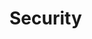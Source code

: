 # Security
<!--
Keep for the format/template

As part of our [Coordinated Vulnerability Disclosure
Policy](https://Demars-DMC.com/security), we operate a bug bounty.
See the policy for more details on submissions and rewards.

Here is a list of examples of the kinds of bugs we're most interested in:

## Specification

- Conceptual flaws
- Ambiguities, inconsistencies, or incorrect statements
- Mis-match between specification and implementation of any component

## Consensus

Assuming less than 1/3 of the voting power is Byzantine (malicious):

- Validation of blockchain data structures, including blocks, block parts,
  votes, and so on
- Execution of blocks
- Validator set changes
- Proposer round robin
- Two nodes committing conflicting blocks for the same height (safety failure)
- A correct node signing conflicting votes
- A node halting (liveness failure)
- Syncing new and old nodes

## Networking

- Authenticated encryption (MITM, information leakage)
- Eclipse attacks
- Sybil attacks
- Long-range attacks
- Denial-of-Service

## RPC

- Write-access to anything besides sending transactions
- Denial-of-Service
- Leakage of secrets

## Denial-of-Service

Attacks may come through the P2P network or the RPC:

- Amplification attacks
- Resource abuse
- Deadlocks and race conditions
- Panics and unhandled errors

## Libraries

- Serialization (Amino)
- Reading/Writing files and databases
- Logging and monitoring

## Cryptography

- Elliptic curves for validator signatures
- Hash algorithms and Merkle trees for block validation
- Authenticated encryption for P2P connections

## Light Client

- Validation of blockchain data structures
- Correctly validating an incorrect proof
- Incorrectly validating a correct proof
- Syncing validator set changes


-->
